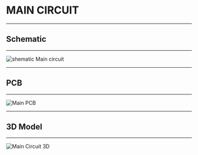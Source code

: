 # MAIN CIRCUIT
---
## Schematic
---
![shematic Main circuit](https://github.com/user-attachments/assets/4ab20541-5a26-4930-91da-718b4b1e8e17)


---
## PCB
---
![Main PCB](https://github.com/user-attachments/assets/e57e4abe-8afd-44ed-ad48-72d9a745ad21)


---
## 3D Model
---
![Main Circuit 3D](https://github.com/user-attachments/assets/5678db68-ec4e-40ca-8c23-f9061c4d158a)

